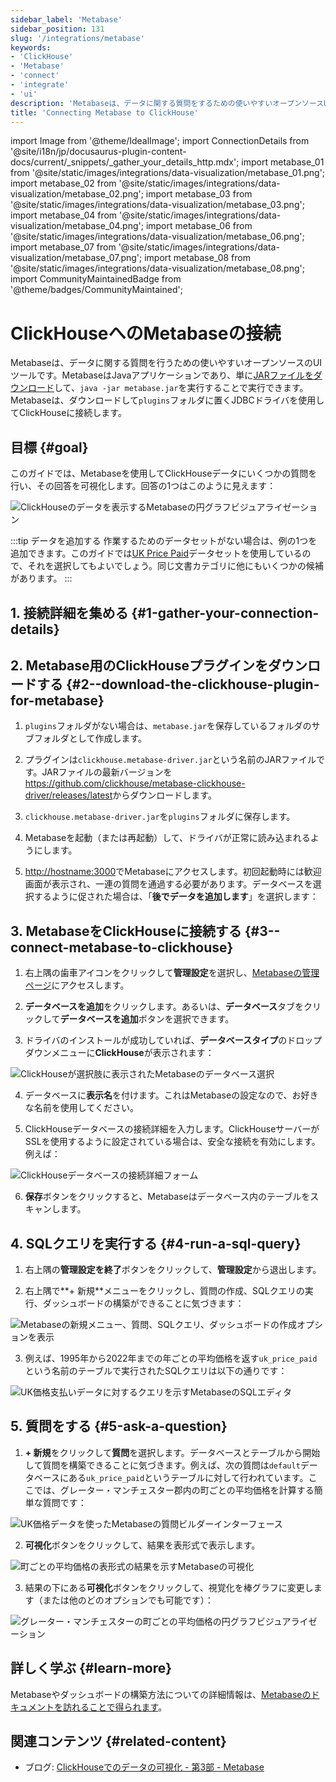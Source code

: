 ```yaml
---
sidebar_label: 'Metabase'
sidebar_position: 131
slug: '/integrations/metabase'
keywords:
- 'ClickHouse'
- 'Metabase'
- 'connect'
- 'integrate'
- 'ui'
description: 'Metabaseは、データに関する質問をするための使いやすいオープンソースUIツールです。'
title: 'Connecting Metabase to ClickHouse'
---
```


import Image from '@theme/IdealImage';
import ConnectionDetails from '@site/i18n/jp/docusaurus-plugin-content-docs/current/_snippets/_gather_your_details_http.mdx';
import metabase_01 from '@site/static/images/integrations/data-visualization/metabase_01.png';
import metabase_02 from '@site/static/images/integrations/data-visualization/metabase_02.png';
import metabase_03 from '@site/static/images/integrations/data-visualization/metabase_03.png';
import metabase_04 from '@site/static/images/integrations/data-visualization/metabase_04.png';
import metabase_06 from '@site/static/images/integrations/data-visualization/metabase_06.png';
import metabase_07 from '@site/static/images/integrations/data-visualization/metabase_07.png';
import metabase_08 from '@site/static/images/integrations/data-visualization/metabase_08.png';
import CommunityMaintainedBadge from '@theme/badges/CommunityMaintained';


# ClickHouseへのMetabaseの接続

<CommunityMaintainedBadge/>

Metabaseは、データに関する質問を行うための使いやすいオープンソースのUIツールです。MetabaseはJavaアプリケーションであり、単に<a href="https://www.metabase.com/start/oss/jar" target="_blank">JARファイルをダウンロード</a>して、`java -jar metabase.jar`を実行することで実行できます。Metabaseは、ダウンロードして`plugins`フォルダに置くJDBCドライバを使用してClickHouseに接続します。

## 目標 {#goal}

このガイドでは、Metabaseを使用してClickHouseデータにいくつかの質問を行い、その回答を可視化します。回答の1つはこのように見えます：

<Image size="md" img={metabase_08} alt="ClickHouseのデータを表示するMetabaseの円グラフビジュアライゼーション" border />
<p/>

:::tip データを追加する
作業するためのデータセットがない場合は、例の1つを追加できます。このガイドでは[UK Price Paid](/getting-started/example-datasets/uk-price-paid.md)データセットを使用しているので、それを選択してもよいでしょう。同じ文書カテゴリに他にもいくつかの候補があります。
:::

## 1. 接続詳細を集める {#1-gather-your-connection-details}
<ConnectionDetails />

## 2. Metabase用のClickHouseプラグインをダウンロードする {#2--download-the-clickhouse-plugin-for-metabase}

1. `plugins`フォルダがない場合は、`metabase.jar`を保存しているフォルダのサブフォルダとして作成します。

2. プラグインは`clickhouse.metabase-driver.jar`という名前のJARファイルです。JARファイルの最新バージョンを<a href="https://github.com/clickhouse/metabase-clickhouse-driver/release" target="_blank">https://github.com/clickhouse/metabase-clickhouse-driver/releases/latest</a>からダウンロードします。

3. `clickhouse.metabase-driver.jar`を`plugins`フォルダに保存します。

4. Metabaseを起動（または再起動）して、ドライバが正常に読み込まれるようにします。

5. <a href="http://localhost:3000/" target="_blank">http://hostname:3000</a>でMetabaseにアクセスします。初回起動時には歓迎画面が表示され、一連の質問を通過する必要があります。データベースを選択するように促された場合は、「**後でデータを追加します**」を選択します：

## 3. MetabaseをClickHouseに接続する {#3--connect-metabase-to-clickhouse}

1. 右上隅の歯車アイコンをクリックして**管理設定**を選択し、<a href="http://localhost:3000/admin/settings/setup" target="_blank">Metabaseの管理ページ</a>にアクセスします。

2. **データベースを追加**をクリックします。あるいは、**データベース**タブをクリックして**データベースを追加**ボタンを選択できます。

3. ドライバのインストールが成功していれば、**データベースタイプ**のドロップダウンメニューに**ClickHouse**が表示されます：

<Image size="md" img={metabase_01} alt="ClickHouseが選択肢に表示されたMetabaseのデータベース選択" border />

4. データベースに**表示名**を付けます。これはMetabaseの設定なので、お好きな名前を使用してください。

5. ClickHouseデータベースの接続詳細を入力します。ClickHouseサーバーがSSLを使用するように設定されている場合は、安全な接続を有効にします。例えば：

<Image size="md" img={metabase_02} alt="ClickHouseデータベースの接続詳細フォーム" border />

6. **保存**ボタンをクリックすると、Metabaseはデータベース内のテーブルをスキャンします。

## 4. SQLクエリを実行する {#4-run-a-sql-query}

1. 右上隅の**管理設定を終了**ボタンをクリックして、**管理設定**から退出します。

2. 右上隅で**+ 新規**メニューをクリックし、質問の作成、SQLクエリの実行、ダッシュボードの構築ができることに気づきます：

<Image size="sm" img={metabase_03} alt="Metabaseの新規メニュー、質問、SQLクエリ、ダッシュボードの作成オプションを表示" border />

3. 例えば、1995年から2022年までの年ごとの平均価格を返す`uk_price_paid`という名前のテーブルで実行されたSQLクエリは以下の通りです：

<Image size="md" img={metabase_04} alt="UK価格支払いデータに対するクエリを示すMetabaseのSQLエディタ" border />

## 5. 質問をする {#5-ask-a-question}

1. **+ 新規**をクリックして**質問**を選択します。データベースとテーブルから開始して質問を構築できることに気づきます。例えば、次の質問は`default`データベースにある`uk_price_paid`というテーブルに対して行われています。ここでは、グレーター・マンチェスター郡内の町ごとの平均価格を計算する簡単な質問です：

<Image size="md" img={metabase_06} alt="UK価格データを使ったMetabaseの質問ビルダーインターフェース" border />

2. **可視化**ボタンをクリックして、結果を表形式で表示します。

<Image size="md" img={metabase_07} alt="町ごとの平均価格の表形式の結果を示すMetabaseの可視化" border />

3. 結果の下にある**可視化**ボタンをクリックして、視覚化を棒グラフに変更します（または他のどのオプションでも可能です）：

<Image size="md" img={metabase_08} alt="グレーター・マンチェスターの町ごとの平均価格の円グラフビジュアライゼーション" border />

## 詳しく学ぶ {#learn-more}

Metabaseやダッシュボードの構築方法についての詳細情報は、<a href="https://www.metabase.com/docs/latest/" target="_blank">Metabaseのドキュメントを訪れることで得られます</a>。

## 関連コンテンツ {#related-content}

- ブログ: [ClickHouseでのデータの可視化 - 第3部 - Metabase](https://clickhouse.com/blog/visualizing-data-with-metabase)
